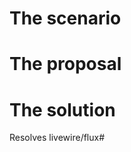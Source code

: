 # The scenario

<!-- Describe as succinctly as possible what the problem is that you're trying to solve. Be sure to include the steps to reproduce what you are trying to do, screenshots, and a self-contained Volt class component, which includes all Blade variable definitions. -->

# The proposal

<!-- Describe here in detail what you propose to do to solve the problem. Add snippets of code here demonstrating how the new feature will work. -->

# The solution

<!-- Describe here what you did to implement the new feature, whether there were other possible solutions, and why you chose this one. Be sure to include snippets of the code changes you have made and what decisions you made in the implementation. -->



Resolves livewire/flux#